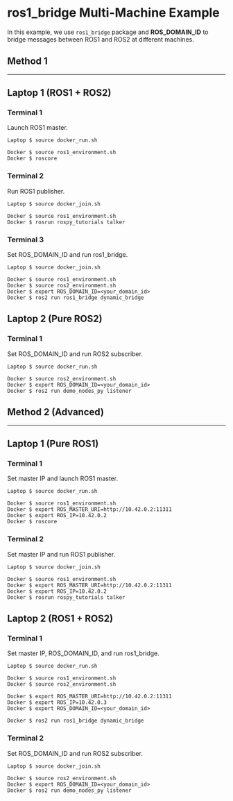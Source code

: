 # ros1_bridge Multi-Machine Example
In this example, we use `ros1_bridge` package and **ROS_DOMAIN_ID** to bridge messages between ROS1 and ROS2 at different machines.

## Method 1
-----
## Laptop 1 (ROS1 + ROS2)

### Terminal 1
Launch ROS1 master.
```
Laptop $ source docker_run.sh

Docker $ source ros1_environment.sh
Docker $ roscore
```

### Terminal 2
Run ROS1 publisher.
```
Laptop $ source docker_join.sh

Docker $ source ros1_environment.sh
Docker $ rosrun rospy_tutorials talker
```

### Terminal 3
Set ROS_DOMAIN_ID and run ros1_bridge.
```
Laptop $ source docker_join.sh

Docker $ source ros1_environment.sh
Docker $ source ros2_environment.sh
Docker $ export ROS_DOMAIN_ID=<your_domain_id>
Docker $ ros2 run ros1_bridge dynamic_bridge
```

## Laptop 2 (Pure ROS2)

### Terminal 1
Set ROS_DOMAIN_ID and run ROS2 subscriber.
```
Laptop $ source docker_run.sh

Docker $ source ros2_environment.sh
Docker $ export ROS_DOMAIN_ID=<your_domain_id>
Docker $ ros2 run demo_nodes_py listener
```

## Method 2 (Advanced)
-----
## Laptop 1 (Pure ROS1)

### Terminal 1
Set master IP and launch ROS1 master.
```
Laptop $ source docker_run.sh

Docker $ source ros1_environment.sh
Docker $ export ROS_MASTER_URI=http://10.42.0.2:11311
Docker $ export ROS_IP=10.42.0.2
Docker $ roscore
```

### Terminal 2
Set master IP and run ROS1 publisher.
```
Laptop $ source docker_join.sh

Docker $ source ros1_environment.sh
Docker $ export ROS_MASTER_URI=http://10.42.0.2:11311
Docker $ export ROS_IP=10.42.0.2
Docker $ rosrun rospy_tutorials talker
```

## Laptop 2 (ROS1 + ROS2)

### Terminal 1
Set master IP, ROS_DOMAIN_ID, and run ros1_bridge.
```
Laptop $ source docker_run.sh

Docker $ source ros1_environment.sh
Docker $ source ros2_environment.sh

Docker $ export ROS_MASTER_URI=http://10.42.0.2:11311
Docker $ export ROS_IP=10.42.0.3
Docker $ export ROS_DOMAIN_ID=<your_domain_id>

Docker $ ros2 run ros1_bridge dynamic_bridge
```

### Terminal 2
Set ROS_DOMAIN_ID and run ROS2 subscriber.
```
Laptop $ source docker_join.sh

Docker $ source ros2_environment.sh
Docker $ export ROS_DOMAIN_ID=<your_domain_id>
Docker $ ros2 run demo_nodes_py listener
```